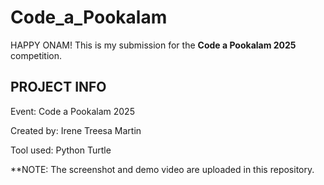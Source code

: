 # Code_a_Pookalam
HAPPY ONAM! This is my submission for the **Code a Pookalam 2025** competition.

## PROJECT INFO

Event: Code a Pookalam 2025

Created by: Irene Treesa Martin

Tool used: Python Turtle

**NOTE: The screenshot and demo video are uploaded in this repository.
